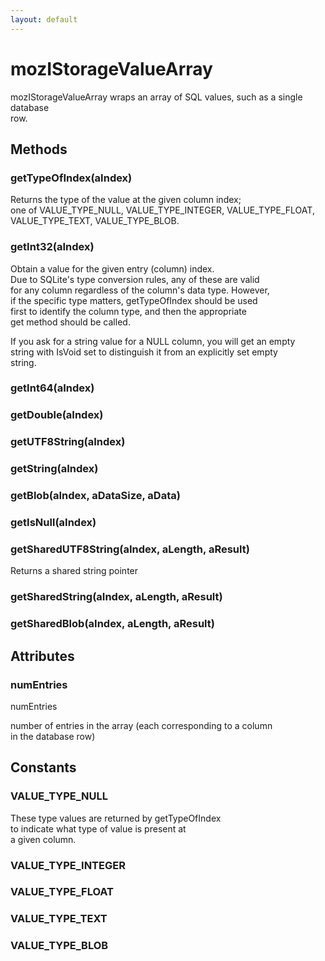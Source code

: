 ```yaml
---
layout: default
---
```


# mozIStorageValueArray #
  
mozIStorageValueArray wraps an array of SQL values, such as a single database  
row.  
  

## Methods ##

### getTypeOfIndex(aIndex) ###
  
Returns the type of the value at the given column index;  
one of VALUE_TYPE_NULL, VALUE_TYPE_INTEGER, VALUE_TYPE_FLOAT,  
VALUE_TYPE_TEXT, VALUE_TYPE_BLOB.  
  

### getInt32(aIndex) ###
  
Obtain a value for the given entry (column) index.  
Due to SQLite's type conversion rules, any of these are valid  
for any column regardless of the column's data type.  However,  
if the specific type matters, getTypeOfIndex should be used  
first to identify the column type, and then the appropriate  
get method should be called.  
  
If you ask for a string value for a NULL column, you will get an empty  
string with IsVoid set to distinguish it from an explicitly set empty  
string.  
  

### getInt64(aIndex) ###

### getDouble(aIndex) ###

### getUTF8String(aIndex) ###

### getString(aIndex) ###

### getBlob(aIndex, aDataSize, aData) ###

### getIsNull(aIndex) ###

### getSharedUTF8String(aIndex, aLength, aResult) ###
  
Returns a shared string pointer  
  

### getSharedString(aIndex, aLength, aResult) ###

### getSharedBlob(aIndex, aLength, aResult) ###

## Attributes ##

### numEntries ###
  
numEntries  
  
number of entries in the array (each corresponding to a column  
in the database row)  
  

## Constants ##

### VALUE_TYPE_NULL ###
  
These type values are returned by getTypeOfIndex  
to indicate what type of value is present at  
a given column.  
  

### VALUE_TYPE_INTEGER ###

### VALUE_TYPE_FLOAT ###

### VALUE_TYPE_TEXT ###

### VALUE_TYPE_BLOB ###
